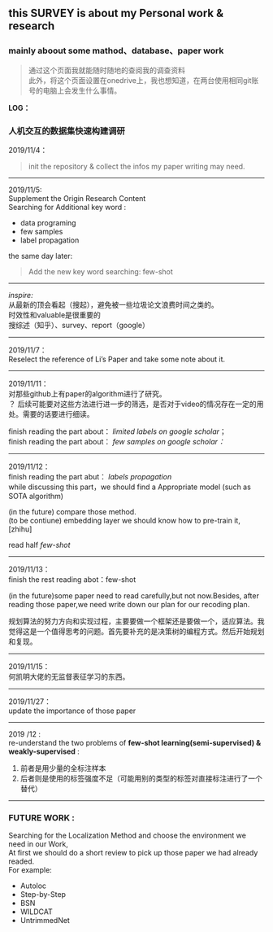 ## this SURVEY is about my Personal work & research 
### mainly aboout some mathod、database、paper work

>通过这个页面我就能随时随地的查阅我的调查资料  
>此外，将这个页面设置在onedrive上，我也想知道，在两台使用相同git账号的电脑上会发生什么事情。

**LOG：**  

### 人机交互的数据集快速构建调研

2019/11/4：  
>init the repository & collect the infos my paper writing may need.

---

2019/11/5:  
Supplement the Origin Research Content  
Searching for Additional key word : 
- data programing 
- few samples 
- label propagation  

the same day later:   
>Add the new key word searching: few-shot  

---
*inspire:*  
 从最新的顶会看起（搜起），避免被一些垃圾论文浪费时间之类的。  
 时效性和valuable是很重要的  
 搜综述（知乎）、survey、report（google）

 ---
 2019/11/7：  
Reselect the reference of Li’s Paper and take some note about it.  

--- 
2019/11/11：  
对那些github上有paper的algorithm进行了研究。  
？ 后续可能要对这些方法进行进一步的筛选，是否对于video的情况存在一定的用处。需要的话要进行细读。  

finish reading the part about： *limited labels on google scholar*；  
finish reading the part about：  *few samples on google scholar：*

---
2019/11/12：  
finish reading the part abut：   *labels propagation*  
while discussing this part，we should find a Appropriate model (such as SOTA algorithm)  

(in the future) compare those method.  
(to be contiune) embedding layer we should know how to pre-train it, [zhihu]  

read half *few-shot*  

---
2019/11/13：  
finish the rest reading abot：few-shot  

(in the future)some paper need to read carefully,but not now.Besides, after reading those paper,we need write down our plan for our recoding plan.  

规划算法的努力方向和实现过程，主要要做一个框架还是要做一个，适应算法。我觉得这是一个值得思考的问题。首先要补充的是决策树的编程方式。然后开始规划和复现。

---
2019/11/15：  
何凯明大佬的无监督表征学习的东西。  

---
2019/11/27：  
update the importance of those paper  

---
2019 /12 :  
re-understand the two problems of **few-shot learning(semi-supervised) & weakly-supervised** :  
1. 前者是用少量的全标注样本  
2. 后者则是使用的标签强度不足（可能用别的类型的标签对直接标注进行了一个替代）

---
### FUTURE WORK :  
Searching for the Localization Method and choose the environment we need in our Work,  
At first we should do a short review to pick up those paper we had already readed.  
For example: 
 
- Autoloc 
- Step-by-Step 
- BSN
- WILDCAT
- UntrimmedNet
